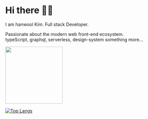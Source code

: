 # Hi there 👋👋



I am hanwool Kim. Full stack Developer.

Passionate about the modern web front-end ecosystem.  
typeScript, graphql, serverless, design-system something more...

<img height="180em" src="https://github-readme-stats.vercel.app/api?username=toy-crane&show_icons=true&hide_border=true&&count_private=true&include_all_commits=true" />

[![Top Langs](https://github-readme-stats.vercel.app/api/top-langs/?username=toy-crane&layout=compact)](https://github.com/anuraghazra/github-readme-stats)


<!--
**toy-crane/toy-crane** is a ✨ _special_ ✨ repository because its `README.md` (this file) appears on your GitHub profile.

Here are some ideas to get you started:

- 🔭 I’m currently working on ...
- 🌱 I’m currently learning ...
- 👯 I’m looking to collaborate on ...
- 🤔 I’m looking for help with ...
- 💬 Ask me about ...
- 📫 How to reach me: ...
- 😄 Pronouns: ...
- ⚡ Fun fact: ...
-->
